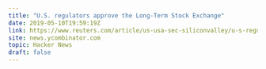 ```yaml
---
title: "U.S. regulators approve the Long-Term Stock Exchange"
date: 2019-05-10T19:59:19Z
link: https://www.reuters.com/article/us-usa-sec-siliconvalley/u-s-regulators-approve-new-silicon-valley-stock-exchange-idUSKCN1SG21K?utm_medium=RSS&utm_source=hune
site: news.ycombinator.com
topic: Hacker News
draft: false
---
```

